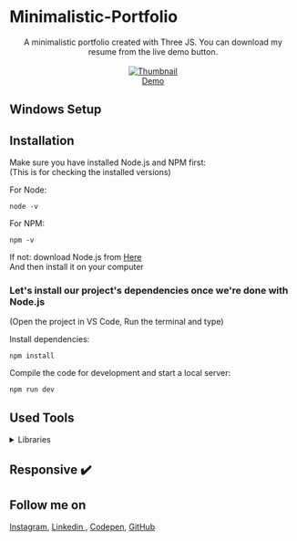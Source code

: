 # Minimalistic-Portfolio
<p align="center">
A minimalistic portfolio created with Three JS. You can download my resume from the live demo button.
<br>
<br>        
<a href="https://minimalistic-portfolio-houssemlachtar.vercel.app">
        <img alt="Thumbnail" src="#" />
    </a>
<br>
<a href="https://minimalistic-portfolio-houssemlachtar.vercel.app">
        Demo
    </a>
</p>

## Windows Setup

## Installation
Make sure you have installed Node.js and NPM first:<br>
(This is for checking the installed versions)

For Node:
```
node -v
```
For NPM:
```
npm -v
```

If not: download Node.js from [Here](https://nodejs.org/en/)<br>
And then install it on your computer 

### Let's install our project's dependencies once we're done with Node.js
(Open the project in VS Code, Run the terminal and type)<br>

Install dependencies:

```
npm install
```

Compile the code for development and start a local server:

```
npm run dev
```

## Used Tools

<details>
  <summary> Libraries</summary>
  

1. [ThreeJS](https://threejs.org) 

</details>

## Responsive ✔️


## Follow me on

[Instagram](https://www.instagram.com/houssem_lachtar/), [Linkedin ](https://www.linkedin.com/in/houssem-lachtar/), [Codepen](https://codepen.io/houssem-lachtar), [GitHub](https://github.com/houssemlachtar)

